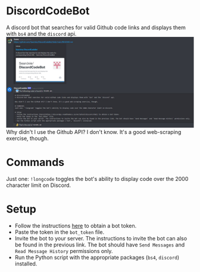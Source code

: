 # DiscordCodeBot
A discord bot that searches for valid Github code links and displays them with `bs4` and the `discord` api.
![example](https://github.com/SeanJxie/DiscordCodeBot/blob/main/example.jpg)
Why didn't I use the Github API? I don't know. It's a good web-scraping exercise, though.

# Commands
Just one: `!longcode` toggles the bot's ability to display code over the 2000 character limit on Discord.

# Setup
- Follow the instructions [here](https://discordpy.readthedocs.io/en/latest/discord.html) to obtain a bot token. 
- Paste the token in the `bot_token` file. 
- Invite the bot to your server. The instructions to invite the bot can also be found in the previous link. The bot should have `Send Messages` and `Read Message History` permissions only.
- Run the Python script with the appropriate packages (`bs4`, `discord`) installed.
